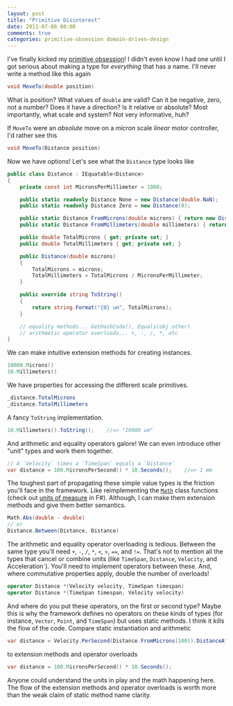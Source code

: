 ```yaml
---
layout: post
title: "Primitive Disinterest"
date: 2011-07-08 00:00
comments: true
categories: primitive-obsession domain-driven-design
---
```


I've finally kicked my [primitive obsession][ob]! I didn't even know I had one until I got serious about making a type for *everything* that has a name. I'll never write a method like this again

```csharp
void MoveTo(double position)
```

What is position? What values of `double` are valid? Can it be negative, zero, not a number? Does it have a direction? Is it relative or absolute? Most importantly, what scale and system? Not very informative, huh?

If `MoveTo` were an *absolute* move on a *micron* scale *linear* motor controller, I'd rather see this 

```csharp
void MoveTo(Distance position)
```

Now we have options! Let's see what the `Distance` type looks like

```csharp
public class Distance : IEquatable<Distance>
{
    private const int MicronsPerMillimeter = 1000;

    public static readonly Distance None = new Distance(double.NaN);
    public static readonly Distance Zero = new Distance(0);

    public static Distance FromMicrons(double microns) { return new Distance(microns); }
    public static Distance FromMillimeters(double millimeters) { return new Distance(millimeters * MicronsPerMillimeter); }

    public double TotalMicrons { get; private set; }
    public double TotalMillimeters { get; private set; }

    public Distance(double microns)
    {
        TotalMicrons = microns;
        TotalMillimeters = TotalMicrons / MicronsPerMillimeter;
    }

    public override string ToString()
    {
        return string.Format("{0} um", TotalMicrons);
    }

    // equality methods... GetHashCode(), Equals(obj other)
    // arithmetic operator overloads... +, -, /, *, etc
}
```

We can make intuitive extension methods for creating instances.

```csharp
10000.Microns()
10.Millimeters()
```

We have properties for accessing the different scale primitives.

```csharp
_distance.TotalMicrons
_distance.TotalMillimeters
```

A fancy `ToString` implementation.

```csharp
10.Millimeters().ToString();    //=> "10000 um"
```

And arithmetic and equality operators galore! We can even introduce other "unit" types and work them together.

```csharp
// A `Velocity` times a `TimeSpan` equals a `Distance`
var distance = 100.MicronsPerSecond() * 10.Seconds();    //=> 1 mm
```

The toughest part of propagating these simple value types is the friction you'll face in the framework. Like reimplementing the [`Math`][math] class functions (check out [units of measure][uom] in F#). Although, I can make them extension methods and give them better semantics.

```csharp
Math.Abs(double - double) 
// or
Distance.Between(Distance, Distance)
```

The arithmetic and equality operator overloading is tedious. Between the same type you'll need `+`, `-`, `/`, `*`, `<`, `>`, `==`, and `!=`. That's not to mention all the types that cancel or combine units (like `TimeSpan`, `Distance`, `Velocity`, and Acceleration`). You'll need to implement operators between these. And, where commutative properties apply, double the number of overloads!

```csharp
operator Distance *(Velocity velocity, TimeSpan timespan)
operator Distance *(TimeSpan timespan, Velocity velocity)
```

And where do you put these operators, on the first or second type? Maybe this is why the framework defines no operators on these kinds of types (for instance, `Vector`, `Point`, and `TimeSpan`) but uses static methods. I think it kills the flow of the code. Compare static instantiation and arithmetic

```csharp
var distance = Velocity.PerSecond(Distance.FromMicrons(100)).DistanceAfter(TimeSpan.FromSeconds(10));
```

to extension methods and operator overloads

```csharp
var distance = 100.MicronsPerSecond() * 10.Seconds();
```

Anyone could understand the units in play and the math happening here. The flow of the extension methods and operator overloads is worth more than the weak claim of static method name clarity.

 [ob]: http://grabbagoft.blogspot.com/2007/12/dealing-with-primitive-obsession.html
 [math]: http://msdn.microsoft.com/en-us/library/system.math.aspx
 [uom]: http://blogs.msdn.com/b/andrewkennedy/archive/2008/08/29/units-of-measure-in-f-part-one-introducing-units.aspx
